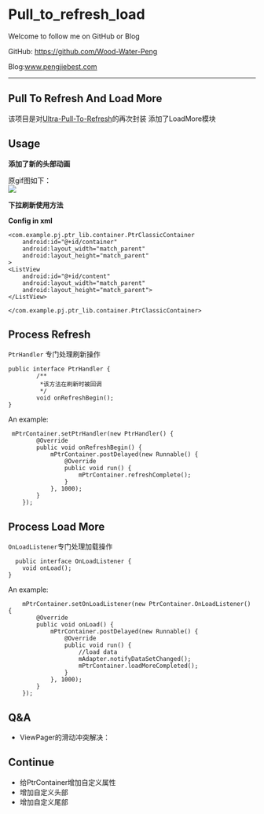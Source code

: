 # Pull_to_refresh_load

Welcome to follow me on GitHub or Blog

GitHub: https://github.com/Wood-Water-Peng

Blog:www.pengjiebest.com

---
## Pull To Refresh And Load More  

该项目是对<a href="https://github.com/liaohuqiu/android-Ultra-Pull-To-Refresh">Ultra-Pull-To-Refresh</a>的再次封装
添加了LoadMore模块

## Usage

**添加了新的头部动画**

原gif图如下：  
![](http://i.imgur.com/zREtq7h.gif)

**下拉刷新使用方法**

**Config in xml**

    <com.example.pj.ptr_lib.container.PtrClassicContainer
        android:id="@+id/container"
        android:layout_width="match_parent"
        android:layout_height="match_parent"
    >
    <ListView
        android:id="@+id/content"
        android:layout_width="match_parent"
        android:layout_height="match_parent">
    </ListView>
   
    </com.example.pj.ptr_lib.container.PtrClassicContainer>
    

## Process Refresh

`PtrHandler` 专门处理刷新操作


    public interface PtrHandler {
            /**
             *该方法在刷新时被回调
             */
            void onRefreshBegin();
    }
    
An example:  


     mPtrContainer.setPtrHandler(new PtrHandler() {
            @Override
            public void onRefreshBegin() {
                mPtrContainer.postDelayed(new Runnable() {
                    @Override
                    public void run() {
                        mPtrContainer.refreshComplete();
                    }
                }, 1000);
            }
        });

## Process Load More

`OnLoadListener`专门处理加载操作
    
      public interface OnLoadListener {
        void onLoad();
    }

An example:

        mPtrContainer.setOnLoadListener(new PtrContainer.OnLoadListener() {
            @Override
            public void onLoad() {
                mPtrContainer.postDelayed(new Runnable() {
                    @Override
                    public void run() {
                        //load data
                        mAdapter.notifyDataSetChanged();
                        mPtrContainer.loadMoreCompleted();
                    }
                }, 1000);
            }
        });
    
    
## Q&A
* ViewPager的滑动冲突解决：

## Continue
*  给PtrContainer增加自定义属性
*  增加自定义头部
*  增加自定义尾部


        
